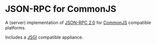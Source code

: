 JSON-RPC for CommonJS
=====================

A (server) implementation of [JSON-RPC 2.0](http://json-rpc.org/) for [CommonJS](https://wiki.mozilla.org/ServerJS) compatible platforms.

Includes a [JSGI](http://jackjs.org/jsgi-spec.html) compatible appliance.
